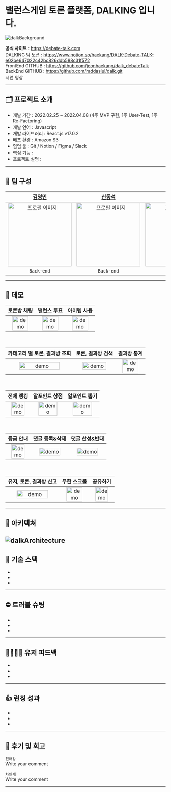 # 밸런스게임 토론 플랫폼, DALKING 입니다.

![dalkBackground](https://user-images.githubusercontent.com/96935557/161001991-400df069-b345-4ce4-ae9c-5d447223fd4b.jpg)

<b>공식 사이트</b> : https://debate-talk.com <br/>
DALKING 팀 노션 : https://www.notion.so/haekang/DALK-Debate-TALK-e02be647022c42bc826ddb588c31f572 <br />
FrontEnd GITHUB : https://github.com/jeonhaekang/dalk_debateTalk <br />
BackEnd GITHUB : https://github.com/raddaslul/dalk.git <br />
시연 영상 <br />

---

## 🗂 프로젝트 소개

- 개발 기간 : 2022.02.25 ~ 2022.04.08 (4주 MVP 구현, 1주 User-Test, 1주 Re-Factoring)
- 개발 언어 : Javascript
- 개발 라이브러리 : React.js v17.0.2
- 배포 환경 : Amazon S3
- 협업 툴 : Git / Notion / Figma / Slack
- 핵심 기능 :
- 프로젝트 설명 :

---

## 👥 팀 구성

|                                                        [김영민](https://github.com/raddaslul)                                                         |                                                          [신동석](https://github.com/dss1222)                                                          |                                                          [현지훈](https://github.com/hyeonjh)                                                          |                                                       [전해강](https://github.com/jeonhaekang)                                                        |                                                        [차민재](https://github.com/letminjae)                                                         |                                                                      박다혜                                                                       |                                                                      이규리                                                                       |
| :---------------------------------------------------------------------------------------------------------------------------------------------------: | :----------------------------------------------------------------------------------------------------------------------------------------------------: | :----------------------------------------------------------------------------------------------------------------------------------------------------: | :---------------------------------------------------------------------------------------------------------------------------------------------------: | :---------------------------------------------------------------------------------------------------------------------------------------------------: | :-----------------------------------------------------------------------------------------------------------------------------------------------: | :-----------------------------------------------------------------------------------------------------------------------------------------------: |
| <img src="https://user-images.githubusercontent.com/96935557/160993263-a421e956-69d1-4973-ab65-2b0369f3e093.jpg" alt="프로필 이미지" width="200px"/> | <img src="https://user-images.githubusercontent.com/96935557/160993261-1f741cea-7483-45bc-ba5b-358b94e88c1e.png" alt="프로필 이미지" width="200px" /> | <img src="https://user-images.githubusercontent.com/96935557/160993257-885ee21a-33b9-423b-aa84-deb2ac783bc5.jpg" alt="프로필 이미지" width="200px" /> | <img src="https://user-images.githubusercontent.com/91620721/152671737-f29d8e5c-76fd-482f-a133-32bedf3a4805.png" alt="프로필 이미지" width="200px" /> | <img src="https://user-images.githubusercontent.com/96935557/160993266-97fde786-4d9a-44f8-9add-2930b5dc7947.png" alt="프로필 이미지" width="200px" /> | <img width="200px" alt="프로필 이미지" src="https://user-images.githubusercontent.com/96935557/160994847-0d364594-19e4-41ea-b0b3-449ddc3d52a6.png"> | <img width="200px" alt="프로필 이미지" src="https://user-images.githubusercontent.com/96935557/160994828-fee4f002-2576-4be3-9a39-42f3e6ec3495.png"> |
|                                                                      `Back-end`                                                                       |                                                                       `Back-end`                                                                       |                                                                      `Front-end`                                                                       |                                                                      `Front-end`                                                                      |                                                                      `Front-end`                                                                      |                                                                    `Designer`                                                                     |                                                                    `Designer`                                                                     |

---

## 🎥 데모

|                                                                토론방 채팅                                                                 |                                                                밸런스 투표                                                                 |                                                                아이템 사용                                                               |
| :----------------------------------------------------------------------------------------------------------------------------------------: | :----------------------------------------------------------------------------------------------------------------------------------------: | :----------------------------------------------------------------------------------------------------------------------------------------: |
| <img src="https://user-images.githubusercontent.com/96935557/161021106-6b6ca8b6-c14d-4a1b-95a9-185fca9e95fc.gif" alt="demo" width="80%" /> | <img src="https://user-images.githubusercontent.com/96935557/161022511-85b7ba71-68b1-41f8-9089-7fbb1422a636.gif" alt="demo" width="80%" /> | <img src="https://user-images.githubusercontent.com/96935557/161027809-a2c18e4c-7336-4119-888f-332bf22c2ca1.gif" alt="demo" width="80%" /> |

<br/>

|                                                                 카테고리 별 토론, 결과방 조회                                                                  |                                                                 토론, 결과방 검색                                                                  |                                                                 결과방 통계                                                                  |
| :----------------------------------------------------------------------------------------------------------------------------------------: | :----------------------------------------------------------------------------------------------------------------------------------------: | :----------------------------------------------------------------------------------------------------------------------------------------: |
| <img src="https://user-images.githubusercontent.com/96935557/161029832-13ad234e-45c5-444e-bfab-b6408ab7cc9c.gif" alt="demo" width="80%" /> | <img src="https://user-images.githubusercontent.com/96935557/161034287-29677099-4849-4580-ad30-5982073fdb97.gif" alt="demo" width="80%" /> | <img src="https://user-images.githubusercontent.com/96935557/161034297-4519036f-4cea-45a2-9420-8cb5ff3a7f43.gif" alt="demo" width="80%" /> |

<br/>

|                                                                전체 랭킹                                                                 |                                                                 알포인트 상점                                                                  |                                                               알포인트 뽑기                                                               |
| :----------------------------------------------------------------------------------------------------------------------------------------: | :----------------------------------------------------------------------------------------------------------------------------------------: | :----------------------------------------------------------------------------------------------------------------------------------------: |
| <img src="" alt="demo" width="80%" /> | <img src="" alt="demo" width="80%" /> | <img src="" alt="demo" width="80%" /> |

<br/>

|                                                               등급 안내                                                               |                                                                         댓글 등록&삭제                                                       |                                                                      댓글 찬성&반대                                                                  |
| :----------------------------------------------------------------------------------------------------------------------------------------: | :----------------------------------------------------------------------------------------------------------------------------------------: | :----------------------------------------------------------------------------------------------------------------------------------------: |
| <img src="" alt="demo" width="80%" /> | <img src="" alt="demo" width="80%" /> | <img src="" alt="demo" width="80%" /> |

<br/>

|                                                               유저, 토론, 결과방 신고                                                                |                                                                무한 스크롤                                                                 |                                                               공유하기                                                                |
| :----------------------------------------------------------------------------------------------------------------------------------------: | :----------------------------------------------------------------------------------------------------------------------------------------: | :----------------------------------------------------------------------------------------------------------------------------------------: |
| <img src="" alt="demo" width="80%" /> | <img src="" alt="demo" width="80%" /> | <img src="" alt="demo" width="80%" /> |

---

## 🧩 아키텍쳐

![dalkArchitecture](https://user-images.githubusercontent.com/96935557/160998932-99d23bea-c77b-4cfb-9409-f6879eef7f4c.PNG)
---

## 🔨 기술 스택

 -
 -
 -

---

## ⛔️ 트러블 슈팅
-
-
-

---

## 👨‍👨‍👦‍👦 유저 피드백
-
-
-

---

## 👍 런칭 성과
-
-
-

---

## 🤝 후기 및 회고
<code>전해강</code> <br />
Write your comment


<code>차민재</code> <br />
Write your comment

---